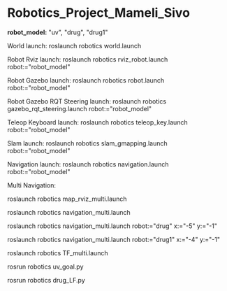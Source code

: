 # Robotics_Project_Mameli_Sivo

**robot_model:** "uv", "drug", "drug1"

World launch:
roslaunch robotics world.launch

Robot Rviz launch:
roslaunch robotics rviz_robot.launch robot:="robot_model"

Robot Gazebo launch:
roslaunch robotics robot.launch robot:="robot_model"

Robot Gazebo RQT Steering launch:
roslaunch robotics gazebo_rqt_steering.launch robot:="robot_model"

Teleop Keyboard launch:
roslaunch robotics teleop_key.launch robot:="robot_model"

Slam launch:
roslaunch robotics slam_gmapping.launch robot:="robot_model"

Navigation launch:
roslaunch robotics navigation.launch robot:="robot_model"

Multi Navigation:

roslaunch robotics map_rviz_multi.launch

roslaunch robotics navigation_multi.launch

roslaunch robotics navigation_multi.launch robot:="drug" x:="-5" y:="-1"

roslaunch robotics navigation_multi.launch robot:="drug1" x:="-4" y:="-1"

roslaunch robotics TF_multi.launch

rosrun robotics uv_goal.py

rosrun robotics drug_LF.py
